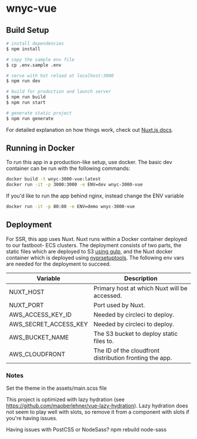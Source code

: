 # wnyc-vue

## Build Setup

```bash
# install dependencies
$ npm install

# copy the sample env file
$ cp .env.sample .env

# serve with hot reload at localhost:3000
$ npm run dev

# build for production and launch server
$ npm run build
$ npm run start

# generate static project
$ npm run generate
```

For detailed explanation on how things work, check out [Nuxt.js docs](https://nuxtjs.org).

## Running in Docker
To run this app in a production-like setup, use docker.
The basic dev container can be run with the following commands:
```bash
docker build -t wnyc-3000-vue:latest
docker run -it -p 3000:3000 -e ENV=dev wnyc-3000-vue
```
If you'd like to run the app behind nginx, instead change the ENV variable
```bash
docker run -it -p 80:80 -e ENV=demo wnyc-3000-vue
```

## Deployment
For SSR, this app uses Nuxt. Nuxt runs within a Docker container deployed to our fastboot-<ENV>  ECS clusters. The deployment consists of two parts, the static files which are deployed to S3 [using gulp](https://nuxtjs.org/faq/deployment-aws-s3-cloudfront/), and the Nuxt docker container which is deployed using [nyprsetuptools](https://github.com/nypublicradio/nyprsetuptools). The following env vars are needed for the deployment to succeed.
 
| Variable              | Description                                  |
| --------------------- | -------------------------------------------- |
| NUXT_HOST             | Primary host at which Nuxt will be accessed. |
| NUXT_PORT             | Port used by Nuxt.                           |
| AWS_ACCESS_KEY_ID     | Needed by circleci to deploy.                |
| AWS_SECRET_ACCESS_KEY | Needed by circleci to deploy.                |
| AWS_BUCKET_NAME       | The S3 bucket to deploy static files to.     |
| AWS_CLOUDFRONT        | The ID of the cloudfront distribution fronting the app. |

### Notes

Set the theme in the assets/main.scss file

This project is optimized with lazy hydration (see https://github.com/maoberlehner/vue-lazy-hydration). Lazy hydration does not seem to play well with slots, so remove it from a component with slots if you're having issues.

Having issues with PostCSS or NodeSass? npm rebuild node-sass
